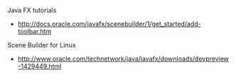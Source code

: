 Java FX tutorials
 * http://docs.oracle.com/javafx/scenebuilder/1/get_started/add-toolbar.htm

Scene Builder for Linux
 * http://www.oracle.com/technetwork/java/javafx/downloads/devpreview-1429449.html

